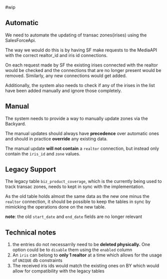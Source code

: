 #wip

## Automatic

We need to automate the updating of transac zones(irises) using the SalesForceApi.

The way we would do this is by having SF make requests to the MediaAPI with the correct realtor_id and iris id connections.

On each request made by SF the existing irises connected with the realtor would be checked and the connections that are no longer present would be removed. Similarly, any new connections would get added.

Additionally, the system also needs to check if any of the irises in the list have been added manually and ignore those completely.

## Manual

The system needs to provide a way to manually update zones via the Backyard.

The manual updates should always have **precedence** over automatic ones and should in practice **override** any existing data.

The manual update **will not contain** a `realtor` connection, but instead only contain the `iris_id` and `zone` values.

## Legacy Support

The legacy table `biz_product_coverage`, which is the currently being used to track transac zones, needs to kept in sync with the implementation.

As the old table holds almost the same data as the new one minus the `realtor` connection, it should be possible to keep the tables in sync by mimicking the operations done on the new table.

**note**: the old `start_date` and `end_date` fields are no longer relevant

## Technical notes

1. the entries do not necessarrily need to be **deleted physically.** One option could be to `disable` them using the `enabled` column
2. An `iris` can belong to **only 1 realtor** at a time which allows for the usage of `UNIQUE` db constraints
3. The received iris ids would match the existing ones on BY which would allow for compatibility with the legacy tables
